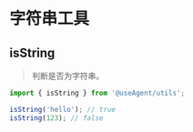 # 字符串工具

## isString

> 判断是否为字符串。

```ts
import { isString } from '@useAgent/utils';

isString('hello'); // true
isString(123); // false
```
